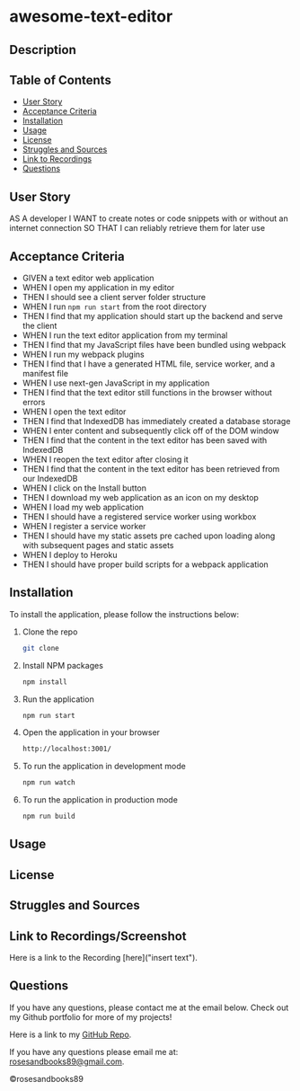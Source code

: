 # awesome-text-editor

## Description



## Table of Contents
* [User Story](#user-story)
* [Acceptance Criteria](#acceptance-criteria)
* [Installation](#installation)
* [Usage](#usage)
* [License](#license)
* [Struggles and Sources](#struggles-and-sources)
* [Link to Recordings](#link-to-recordings)
* [Questions](#questions)

## User Story

AS A developer
I WANT to create notes or code snippets with or without an internet connection
SO THAT I can reliably retrieve them for later use

## Acceptance Criteria

* GIVEN a text editor web application
* WHEN I open my application in my editor
* THEN I should see a client server folder structure
* WHEN I run `npm run start` from the root directory
* THEN I find that my application should start up the backend and serve the client
* WHEN I run the text editor application from my terminal
* THEN I find that my JavaScript files have been bundled using webpack
* WHEN I run my webpack plugins
* THEN I find that I have a generated HTML file, service worker, and a manifest file
* WHEN I use next-gen JavaScript in my application
* THEN I find that the text editor still functions in the browser without errors
* WHEN I open the text editor
* THEN I find that IndexedDB has immediately created a database storage
* WHEN I enter content and subsequently click off of the DOM window
* THEN I find that the content in the text editor has been saved with IndexedDB
* WHEN I reopen the text editor after closing it
* THEN I find that the content in the text editor has been retrieved from our IndexedDB
* WHEN I click on the Install button
* THEN I download my web application as an icon on my desktop
* WHEN I load my web application
* THEN I should have a registered service worker using workbox
* WHEN I register a service worker
* THEN I should have my static assets pre cached upon loading along with subsequent pages and static assets
* WHEN I deploy to Heroku
* THEN I should have proper build scripts for a webpack application


## Installation
To install the application, please follow the instructions below:

1. Clone the repo
    ```sh
    git clone
    ```
2. Install NPM packages
    ```sh
    npm install
    ```
3. Run the application
    ```sh
    npm run start
    ```
4. Open the application in your browser
    ```sh
    http://localhost:3001/
    ```
5. To run the application in development mode
    ```sh
    npm run watch
    ```
6. To run the application in production mode
    ```sh
    npm run build


## Usage




## License


## Struggles and Sources


## Link to Recordings/Screenshot
Here is a link to the Recording [here]("insert text").

## Questions
If you have any questions, please contact me at the email below. Check out my Github portfolio for more of my projects!

Here is a link to my [GitHub Repo](https://github.com/rosesandbooks89/awesome-text-editor).

If you have any questions please email me at: rosesandbooks89@gmail.com.

©rosesandbooks89